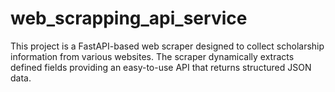 # web_scrapping_api_service
This project is a FastAPI-based web scraper designed to collect scholarship information from various websites. The scraper dynamically extracts defined fields providing an easy-to-use API that returns structured JSON data.
